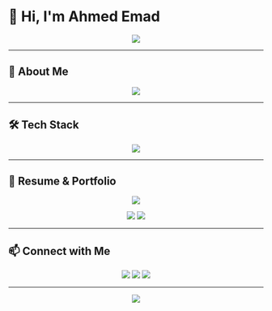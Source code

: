 
# 👋 Hi, I'm Ahmed Emad  

<p align="center">
  <img src="https://readme-typing-svg.herokuapp.com?size=24&duration=4000&color=2F81F7&center=true&vCenter=true&width=500&lines=Front-End+Developer;React.js+%26+Next.js+Enthusiast;Always+Learning+New+Techs" />
</p>  

---

## 🚀 About Me  

<p align="center">
  <img src="https://readme-typing-svg.herokuapp.com?size=20&duration=3000&color=36BCF7&center=true&vCenter=true&width=500&lines=I+build+dynamic+web+apps.;From+e-commerce+to+social+media+platforms.;Skilled+in+Next.js,+TypeScript,+TailwindCSS.;Focused+on+performance+%26+best+practices." />
</p>  

---

## 🛠 Tech Stack  

<p align="center">
  <img src="https://skillicons.dev/icons?i=html,css,js,ts,react,next,tailwind,git,github,vscode" />
</p>

---

## 📄 Resume & Portfolio  

<p align="center">
  <img src="https://readme-typing-svg.herokuapp.com?size=20&duration=3500&color=ff9800&center=true&vCenter=true&width=400&lines=Check+out+my+Portfolio!;Visit+my+Resume+%26+Projects" />
</p>  

<p align="center">
  <a href="https://your-cv-link.com" target="_blank"><img src="https://img.shields.io/badge/-Resume-2F81F7?style=for-the-badge&logo=readme&logoColor=white"/></a>
  <a href="https://ahmedemad26.github.io/portfolio/" target="_blank"><img src="https://img.shields.io/badge/-Portfolio-ff9800?style=for-the-badge&logo=react&logoColor=white"/></a>
</p>

---

## 📫 Connect with Me  

<p align="center">
  <a href="mailto:ahmeedemadmohamed@gmail.com"><img src="https://img.shields.io/badge/-Email-red?style=for-the-badge&logo=gmail&logoColor=white"/></a>
  <a href="https://github.com/ahmedemad26"><img src="https://img.shields.io/badge/-GitHub-181717?style=for-the-badge&logo=github&logoColor=white"/></a>
  <a href="https://www.linkedin.com/in/ahmedemad50/"><img src="https://img.shields.io/badge/-LinkedIn-blue?style=for-the-badge&logo=linkedin&logoColor=white"/></a>
</p>  

---

<p align="center">
  <img src="https://komarev.com/ghpvc/?username=ahmedemad26&label=Profile+Views&color=2F81F7&style=for-the-badge" />
</p>